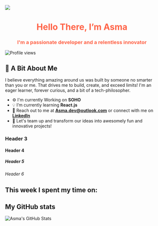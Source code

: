 <img src="https://i.pinimg.com/originals/ee/e0/c1/eee0c1dc806da44930fc6eb26b94a737.gif">

<h1 align="center" style="color:#ff6347;">Hello There, I’m Asma</h1>
<h3 align="center" style="color:#ff6347;">I'm a passionate developer and a relentless innovator</h3>

![Profile views](https://komarev.com/ghpvc/?username=asma-mo&color=blue)

## 🌟 A Bit About Me
I believe everything amazing around us was built by someone no smarter than you or me. That drives me to build, create, and exceed limits! I'm an eager learner, forever curious, and a bit of a tech-philosopher.


- ⚙️ I'm currently Working on **SOHO**
- 💡 I’m currently learning **React.js**
- 💬 Reach out to me at  **[Asma.dev@outlook.com](mailto:Asma.dev@outlook.com)** or connect with me on **[LinkedIn](https://www.linkedin.com/in/asma-alhadran/)**
- 🚀 Let's team up and transform our ideas into awesomely fun and innovative projects! 



### Header 3
#### Header 4
##### Header 5
###### Header 6

## This week I spent my time on:
<!--START_SECTION:waka-->
<!--END_SECTION:waka-->


## My GitHub stats
![Asma's GitHub Stats](https://github-readme-stats.vercel.app/api?username=asma-mo)
